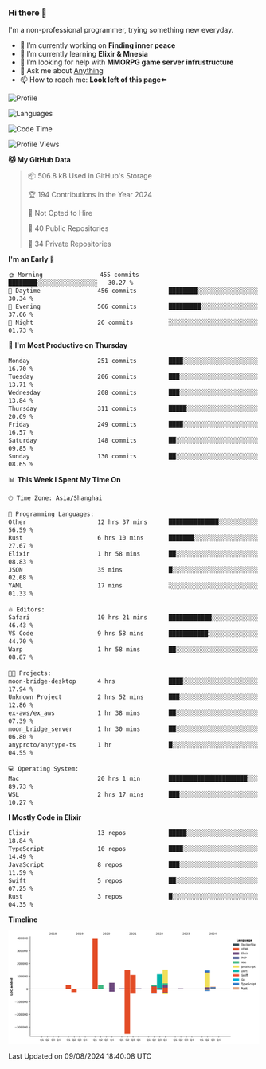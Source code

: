 ### Hi there 👋

I'm a non-professional programmer, trying something new everyday.

<!--
**dyzdyz010/dyzdyz010** is a ✨ _special_ ✨ repository because its `README.md` (this file) appears on your GitHub profile.
-->

- 🔭 I’m currently working on **Finding inner peace**
- 🌱 I’m currently learning **Elixir & Mnesia**
- 🤔 I’m looking for help with **MMORPG game server infrustructure**
- 💬 Ask me about [Anything](https://github.com/dyzdyz010/dyzdyz010/issues)
- 📫 How to reach me: **Look left of this page⬅️**

<!-- - 👯 I’m looking to collaborate on
- 😄 Pronouns: ...
- ⚡ Fun fact: ...
 -->
 
![Profile](https://github-readme-stats.vercel.app/api?username=dyzdyz010&count_private=true&show_icons=true&theme=dracula)

![Languages](https://github-readme-stats.vercel.app/api/top-langs/?username=dyzdyz010&layout=compact&theme=dracula)

<!--START_SECTION:waka-->
![Code Time](http://img.shields.io/badge/Code%20Time-1%2C762%20hrs%2029%20mins-blue)

![Profile Views](http://img.shields.io/badge/Profile%20Views-0-blue)

**🐱 My GitHub Data** 

> 📦 506.8 kB Used in GitHub's Storage 
 > 
> 🏆 194 Contributions in the Year 2024
 > 
> 🚫 Not Opted to Hire
 > 
> 📜 40 Public Repositories 
 > 
> 🔑 34 Private Repositories 
 > 
**I'm an Early 🐤** 

```text
🌞 Morning                455 commits         ████████░░░░░░░░░░░░░░░░░   30.27 % 
🌆 Daytime                456 commits         ████████░░░░░░░░░░░░░░░░░   30.34 % 
🌃 Evening                566 commits         █████████░░░░░░░░░░░░░░░░   37.66 % 
🌙 Night                  26 commits          ░░░░░░░░░░░░░░░░░░░░░░░░░   01.73 % 
```
📅 **I'm Most Productive on Thursday** 

```text
Monday                   251 commits         ████░░░░░░░░░░░░░░░░░░░░░   16.70 % 
Tuesday                  206 commits         ███░░░░░░░░░░░░░░░░░░░░░░   13.71 % 
Wednesday                208 commits         ███░░░░░░░░░░░░░░░░░░░░░░   13.84 % 
Thursday                 311 commits         █████░░░░░░░░░░░░░░░░░░░░   20.69 % 
Friday                   249 commits         ████░░░░░░░░░░░░░░░░░░░░░   16.57 % 
Saturday                 148 commits         ██░░░░░░░░░░░░░░░░░░░░░░░   09.85 % 
Sunday                   130 commits         ██░░░░░░░░░░░░░░░░░░░░░░░   08.65 % 
```


📊 **This Week I Spent My Time On** 

```text
🕑︎ Time Zone: Asia/Shanghai

💬 Programming Languages: 
Other                    12 hrs 37 mins      ██████████████░░░░░░░░░░░   56.59 % 
Rust                     6 hrs 10 mins       ███████░░░░░░░░░░░░░░░░░░   27.67 % 
Elixir                   1 hr 58 mins        ██░░░░░░░░░░░░░░░░░░░░░░░   08.83 % 
JSON                     35 mins             █░░░░░░░░░░░░░░░░░░░░░░░░   02.68 % 
YAML                     17 mins             ░░░░░░░░░░░░░░░░░░░░░░░░░   01.33 % 

🔥 Editors: 
Safari                   10 hrs 21 mins      ████████████░░░░░░░░░░░░░   46.43 % 
VS Code                  9 hrs 58 mins       ███████████░░░░░░░░░░░░░░   44.70 % 
Warp                     1 hr 58 mins        ██░░░░░░░░░░░░░░░░░░░░░░░   08.87 % 

🐱‍💻 Projects: 
moon-bridge-desktop      4 hrs               ████░░░░░░░░░░░░░░░░░░░░░   17.94 % 
Unknown Project          2 hrs 52 mins       ███░░░░░░░░░░░░░░░░░░░░░░   12.86 % 
ex-aws/ex_aws            1 hr 38 mins        ██░░░░░░░░░░░░░░░░░░░░░░░   07.39 % 
moon_bridge_server       1 hr 30 mins        ██░░░░░░░░░░░░░░░░░░░░░░░   06.80 % 
anyproto/anytype-ts      1 hr                █░░░░░░░░░░░░░░░░░░░░░░░░   04.55 % 

💻 Operating System: 
Mac                      20 hrs 1 min        ██████████████████████░░░   89.73 % 
WSL                      2 hrs 17 mins       ███░░░░░░░░░░░░░░░░░░░░░░   10.27 % 
```

**I Mostly Code in Elixir** 

```text
Elixir                   13 repos            █████░░░░░░░░░░░░░░░░░░░░   18.84 % 
TypeScript               10 repos            ████░░░░░░░░░░░░░░░░░░░░░   14.49 % 
JavaScript               8 repos             ███░░░░░░░░░░░░░░░░░░░░░░   11.59 % 
Swift                    5 repos             ██░░░░░░░░░░░░░░░░░░░░░░░   07.25 % 
Rust                     3 repos             █░░░░░░░░░░░░░░░░░░░░░░░░   04.35 % 
```



**Timeline**

![Lines of Code chart](https://raw.githubusercontent.com/dyzdyz010/dyzdyz010/master/assets/bar_graph.png)


 Last Updated on 09/08/2024 18:40:08 UTC
<!--END_SECTION:waka-->
